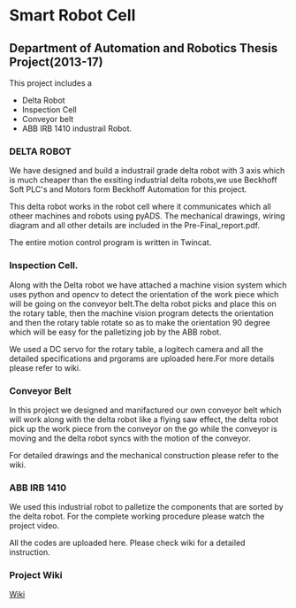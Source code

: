 # Smart Robot Cell
## Department of Automation and Robotics Thesis Project(2013-17)

This project includes a 
* Delta Robot
* Inspection Cell
* Conveyor belt
* ABB IRB 1410 industrail Robot.


### DELTA ROBOT

We have designed and build a industrail grade delta robot with 3 axis which is much cheaper than the exsiting industrial delta robots,we use Beckhoff Soft PLC's and Motors form Beckhoff Automation for this project.

This delta robot works in the robot cell where it communicates which all otheer machines and robots using pyADS.
The mechanical drawings, wiring diagram and all other details are included in the Pre-Final_report.pdf.

The entire motion control program is written in Twincat.

### Inspection Cell.

Along with the Delta robot we have attached a machine vision system which uses python and opencv to detect the orientation of the work piece which will be going on the conveyor belt.The delta robot picks and place this on the rotary table, then the machine vision program detects the orientation and then the rotary table rotate so as to make the orientation 90 degree which will be easy for the palletizing job by the ABB robot.

We used a DC servo for the rotary table, a logitech camera and all the detailed specifications and prgorams are uploaded here.For more details please refer to wiki.

### Conveyor Belt

In this project we designed and manifactured our own conveyor belt which will work along with the delta robot like a flying saw effect, the delta robot pick up the work piece from the conveyor on the go while the conveyor is moving and the delta robot syncs with the motion of the conveyor.

For detailed drawings and the mechanical construction please refer to the wiki.

### ABB IRB 1410

We used this industrial robot to palletize the components that are sorted by the delta robot. For the complete working procedure please watch the project video.


All the codes are uploaded here. Please check wiki for a detailed instruction.

### Project Wiki
[Wiki](https://github.com/adiltirur/smart_robot_cell/wiki)
